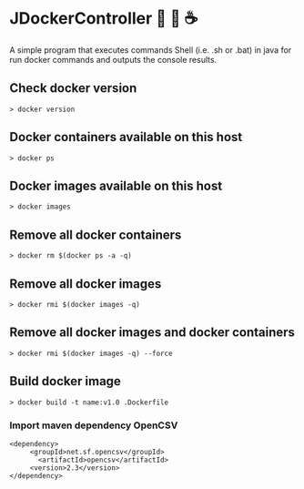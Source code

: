 # JDockerController :ocean: :whale: :coffee:
A simple program that executes commands Shell (i.e. .sh or .bat) in java for run docker commands and outputs the console results.

## Check docker version
```
> docker version
```
## Docker containers available on this host
```
> docker ps
```
## Docker images available on this host
```
> docker images
```
## Remove all docker containers
```
> docker rm $(docker ps -a -q)
```
## Remove all docker images
```
> docker rmi $(docker images -q)
```
## Remove all docker images and docker containers
```
> docker rmi $(docker images -q) --force
```
## Build docker image
```
> docker build -t name:v1.0 .Dockerfile
```

### Import maven dependency OpenCSV
```
<dependency>
     <groupId>net.sf.opencsv</groupId>
       <artifactId>opencsv</artifactId>
     <version>2.3</version>
</dependency>
```

